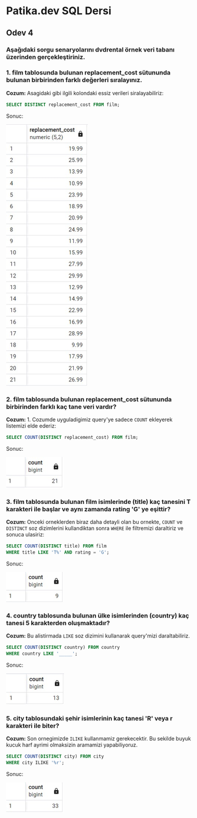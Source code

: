 # Patika.dev SQL Dersi
## Odev 4

### Aşağıdaki sorgu senaryolarını dvdrental örnek veri tabanı üzerinden gerçekleştiriniz.

### 1. film tablosunda bulunan replacement_cost sütununda bulunan birbirinden farklı değerleri sıralayınız.

**Cozum:** Asagidaki gibi ilgili kolondaki essiz verileri siralayabiliriz:

```SQL
SELECT DISTINCT replacement_cost FROM film;
```

Sonuc: 

![Sonuc 1](/images/SqlOdev4_1.jpg)

### 2. film tablosunda bulunan replacement_cost sütununda birbirinden farklı kaç tane veri vardır?

**Cozum:** 1. Cozumde uyguladigimiz query'ye sadece `COUNT` ekleyerek listemizi elde ederiz:

```SQL
SELECT COUNT(DISTINCT replacement_cost) FROM film;
```

Sonuc:

![Sonuc 2](/images/SqlOdev4_2.jpg)

### 3. film tablosunda bulunan film isimlerinde (title) kaç tanesini T karakteri ile başlar ve aynı zamanda rating 'G' ye eşittir?

**Cozum:** Onceki orneklerden biraz daha detayli olan bu ornekte, `COUNT` ve `DISTINCT` soz dizimlerini kullandiktan sonra `WHERE` ile filtremizi daraltiriz ve sonuca ulasiriz:

```SQL
SELECT COUNT(DISTINCT title) FROM film
WHERE title LIKE 'T%' AND rating = 'G';
```

Sonuc:

![Sonuc 3](/images/SqlOdev4_3.jpg)

### 4. country tablosunda bulunan ülke isimlerinden (country) kaç tanesi 5 karakterden oluşmaktadır?

**Cozum:** Bu alistirmada `LIKE` soz dizimini kullanarak query'mizi daraltabiliriz.

```SQL
SELECT COUNT(DISTINCT country) FROM country
WHERE country LIKE '_____';
```

Sonuc:

![Sonuc 4](/images/SqlOdev4_4.jpg)

### 5. city tablosundaki şehir isimlerinin kaç tanesi 'R' veya r karakteri ile biter?

**Cozum:** Son ornegimizde `ILIKE` kullanmamiz gerekecektir. Bu sekilde buyuk kucuk harf ayrimi olmaksizin aramamizi yapabiliyoruz. 

```SQL
SELECT COUNT(DISTINCT city) FROM city
WHERE city ILIKE '%r';
```

Sonuc:

![Sonuc 5](/images/SqlOdev4_5.jpg)
